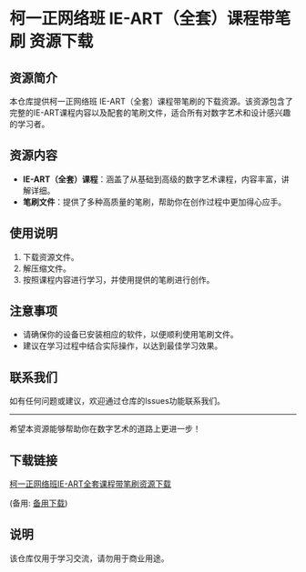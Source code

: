 # 柯一正网络班 IE-ART（全套）课程带笔刷 资源下载

## 资源简介

本仓库提供柯一正网络班 IE-ART（全套）课程带笔刷的下载资源。该资源包含了完整的IE-ART课程内容以及配套的笔刷文件，适合所有对数字艺术和设计感兴趣的学习者。

## 资源内容

- **IE-ART（全套）课程**：涵盖了从基础到高级的数字艺术课程，内容丰富，讲解详细。
- **笔刷文件**：提供了多种高质量的笔刷，帮助你在创作过程中更加得心应手。

## 使用说明

1. 下载资源文件。
2. 解压缩文件。
3. 按照课程内容进行学习，并使用提供的笔刷进行创作。

## 注意事项

- 请确保你的设备已安装相应的软件，以便顺利使用笔刷文件。
- 建议在学习过程中结合实际操作，以达到最佳学习效果。

## 联系我们

如有任何问题或建议，欢迎通过仓库的Issues功能联系我们。

---

希望本资源能够帮助你在数字艺术的道路上更进一步！

## 下载链接
[柯一正网络班IE-ART全套课程带笔刷资源下载](https://pan.quark.cn/s/4a0e61d04d0d) 

(备用: [备用下载](https://pan.baidu.com/s/1PKh-kpUochjMevTdy_i3cg?pwd=1234))

## 说明

该仓库仅用于学习交流，请勿用于商业用途。
